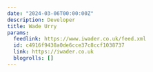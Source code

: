 ```yaml
---
date: "2024-03-06T00:00:00Z"
description: Developer
title: Wade Urry
params:
  feedlink: https://www.iwader.co.uk/feed.xml
  id: c4916f9438a0de6cce37c8ccf1038737
  link: https://iwader.co.uk
  blogrolls: []
---
```

